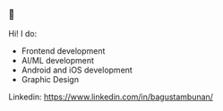### 👋
Hi! I do:
- Frontend development
- AI/ML development
- Android and iOS development
- Graphic Design

Linkedin: https://www.linkedin.com/in/bagustambunan/
